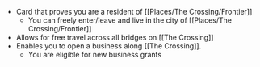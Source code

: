 - Card that proves you are a resident of [[Places/The Crossing/Frontier]]
	- You can freely enter/leave and live in the city of [[Places/The Crossing/Frontier]]
- Allows for free travel across all bridges on [[The Crossing]]
- Enables you to open a business along [[The Crossing]]. 
	- You are eligible for new business grants 